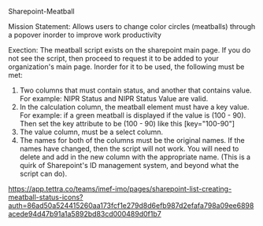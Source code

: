 Sharepoint-Meatball

Mission Statement:
Allows users to change color circles (meatballs) through a popover inorder to improve work productivity

Exection:
The meatball script exists on the sharepoint main page.  If you do not see the script, then proceed to request it to be added to your organization's main page.
Inorder for it to be used, the following must be met:
1.  Two columns that must contain status, and another that contains value.  For example: NIPR Status and NIPR Status Value are valid.  
2.  In the calculation column, the meatball element must have a key value.  For example: if a green meatball is displayed if the value is (100 - 90).  Then set the key attribute to be (100 - 90) like this [key="100-90"]
3.  The value column, must be a select column.
4.  The names for both of the columns must be the original names.  If the names have changed, then the script will not work.  You will need to delete and add in the new column with the appropriate name.  (This is a quirk of Sharepoint's ID management system, and beyond what the script can do).

https://app.tettra.co/teams/imef-imo/pages/sharepoint-list-creating-meatball-status-icons?auth=86ad50a524415260aa173fcf1e279d8d6efb987d2efafa798a09ee6898acede94d47b91a1a5892bd83cd000489d0f1b7
